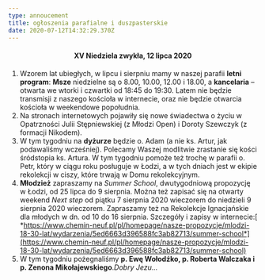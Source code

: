 ```yaml
---
type: annoucement
title: ogłoszenia parafialne i duszpasterskie
date: 2020-07-12T14:32:29.370Z
---
```

<h4 style="text-align:center;">XV Niedziela zwykła, 12 lipca 2020</h4>

1. Wzorem lat ubiegłych, w lipcu i sierpniu mamy w naszej parafii **letni program**: **Msze** niedzielne są o 8.00, 10.00, 12.00 i 18.00, a **kancelaria** – otwarta we wtorki i czwartki od 18:45 do 19:30. Latem nie będzie transmisji z naszego kościoła w internecie, oraz nie będzie otwarcia kościoła w weekendowe popołudnia.
2. Na stronach internetowych pojawiły się nowe świadectwa o życiu w Opatrzności Julii Stępniewskiej (z Młodzi Open) i Doroty Szewczyk (z formacji Nikodem).
3. W tym tygodniu na **dyżurze** będzie o. Adam (a nie ks. Artur, jak podawaliśmy wcześniej). Polecamy Waszej modlitwie zrastanie się kości śródstopia ks. Artura. W tym tygodniu pomoże też trochę w parafii o. Petr, który w ciągu roku posługuje w Łodzi, a w tych dniach jest w ekipie rekolekcji w ciszy, które trwają w Domu rekolekcyjnym.
4. **Młodzież** zapraszamy na *Summer School*, dwutygodniową propozycję w Łodzi, od 25 lipca do 9 sierpnia. Można też zapisać się na otwarty weekend *Next step* od piątku 7 sierpnia 2020 wieczorem do niedzieli 9 sierpnia 2020 wieczorem. Zapraszamy też na Rekolekcje Ignacjańskie dla młodych w dn. od 10 do 16 sierpnia. Szczegóły i zapisy w internecie:[ *https://www.chemin-neuf.pl/pl/homepage/nasze-propozycje/mlodzi-18-30-lat/wydarzenia/5ed6663d396588fc3ab82713/summer-school*](https://www.chemin-neuf.pl/pl/homepage/nasze-propozycje/mlodzi-18-30-lat/wydarzenia/5ed6663d396588fc3ab82713/summer-school)
5. W tym tygodniu pożegnaliśmy **p. Ewę Wołodźko, p. Roberta Walczaka i p. Zenona Mikołajewskiego**.*Dobry Jezu…*